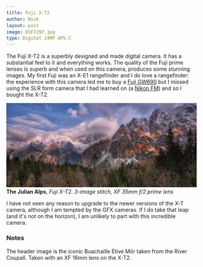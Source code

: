 ```yaml
---
title: Fuji X-T2
author: Nick
layout: post
image: DSF7297.jpg
type: Digital 24MP APS-C
---
```

The Fuji X-T2 is a superbly designed and made digital camera. It has a substantial feel to it and everything works. The quality of the Fuji prime lenses is superb and when used on this camera, produces some stunning images. My first Fuji was an X-E1 rangefinder and I do love a rangefinder: the experience with this camera led me to buy a [Fuji GW690](fuji-gw690ii) but I missed using the SLR form camera that I had learned on (a [Nikon FM](nikon-fm)) and so I bought the X-T2.

![](/img/47090179834_cb210348da_b.jpg)
**The Julian Alps**, *Fuji X-T2. 3-image stitch, XF 35mm f/2 prime lens*

I have not seen any reason to upgrade to the newer versions of the X-T camera, although I am tempted by the GFX cameras. If I do take that leap (and it's not on the horizon), I am unlikely to part with this incredible camera.

### Notes
The header image is the iconic Buachaille Etive Mór taken from the River Coupall. Taken with an XF 16mm lens on the X-T2.